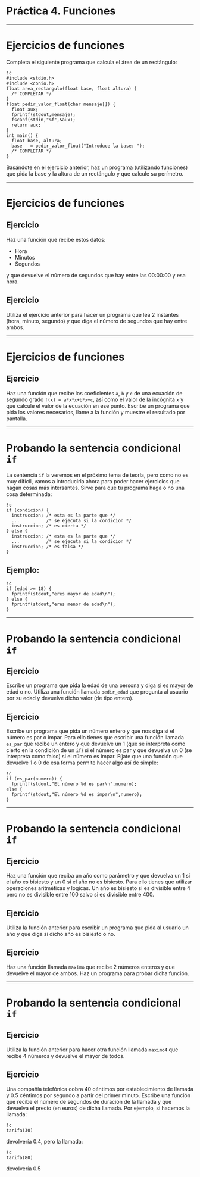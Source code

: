 
# Práctica 4. Funciones

---

# Ejercicios de funciones

Completa el siguiente programa que calcula el área de un rectángulo:

	!c
	#include <stdio.h>
	#include <conio.h>
	float area_rectangulo(float base, float altura) {
      /* COMPLETAR */
	}
	float pedir_valor_float(char mensaje[]) {
	  float aux;
	  fprintf(stdout,mensaje);
	  fscanf(stdin,"%f",&aux);
	  return aux;
	}
	int main() {
	  float base, altura;
	  base   = pedir_valor_float("Introduce la base: ");
      /* COMPLETAR */
    }

Basándote en el ejercicio anterior, haz un programa (utilizando funciones) que pida la base y la altura de un rectángulo y que calcule su perímetro.

---

# Ejercicios de funciones


## Ejercicio

Haz una función que recibe estos datos:

- Hora
- Minutos
- Segundos

y que devuelve el número de segundos que hay entre las 00:00:00 y esa hora.

## Ejercicio

Utiliza el ejercicio anterior para hacer un programa que lea 2 instantes (hora, minuto, segundo) y que diga el número de segundos que hay entre ambos.

---

# Ejercicios de funciones

## Ejercicio

Haz una función que recibe los coeficientes `a`, `b` y `c` de una ecuación de segundo grado `f(x) = a*x*x+b*x+c`, así como el valor de la incógnita `x` y que calcule el valor de la ecuación en ese punto. Escribe un programa que pida los valores necesarios, llame a la función y muestre el resultado por pantalla.

---

# Probando la sentencia condicional `if`

La sentencia `if` la veremos en el próximo tema de teoría, pero como no es muy difícil, vamos a introducirla ahora para poder hacer ejercicios que hagan cosas más intersantes. Sirve para que tu programa haga o no una cosa determinada:

	!c
	if (condicion) {
	  instruccion; /* esta es la parte que */
	  ...          /* se ejecuta si la condicion */
	  instruccion; /* es cierta */
	} else {
	  instruccion; /* esta es la parte que */
	  ...          /* se ejecuta si la condicion */
	  instruccion; /* es falsa */
    }	  
	
## Ejemplo:

	!c
    if (edad >= 18) {
	  fprintf(stdout,"eres mayor de edad\n");
	} else {
	  fprintf(stdout,"eres menor de edad\n");
	}

---

# Probando la sentencia condicional `if`

## Ejercicio

Escribe un programa que pida la edad de una persona y diga si es mayor de edad o no. Utiliza una función llamada `pedir_edad` que pregunta al usuario por su edad y devuelve dicho valor (de tipo entero). 

## Ejercicio

Escribe un programa que pida un número entero y que nos diga si el número es par o impar. Para ello tienes que escribir una función llamada `es_par` que recibe un entero y que devuelve un 1 (que se interpreta como cierto en la condición de un `if`) si el número es par y que devuelva un 0 (se interpreta como falso) si el número es impar. Fíjate que una función que devuelve 1 o 0 de esa forma permite hacer algo así de simple:

	!c
	if (es_par(numero)) {
	  fprintf(stdout,"El número %d es par\n",numero);
	else {
	  fprintf(stdout,"El número %d es impar\n",numero);
	}

---

# Probando la sentencia condicional `if`

## Ejercicio

Haz una función que reciba un año como parámetro y que devuelva un 1 si el año es bisiesto y un 0 si el año no es bisiesto. Para ello tienes que utilizar operaciones aritméticas y lógicas. Un año es bisiesto si es divisible entre 4 pero no es divisible entre 100 salvo si es divisible entre 400.

## Ejercicio

Utiliza la función anterior para escribir un programa que pida al usuario un año y que diga si dicho año es bisiesto o no.

## Ejercicio

Haz una función llamada `maximo` que recibe 2 números enteros y que devuelve el mayor de ambos. Haz un programa para probar dicha función.

---

# Probando la sentencia condicional `if`

## Ejercicio

Utiliza la función anterior para hacer otra función llamada `maximo4` que recibe 4 números y devuelve el mayor de todos.

## Ejercicio

Una compañía telefónica cobra 40 céntimos por establecimiento de
llamada y 0.5 céntimos por segundo a partir del primer minuto. Escribe
una función que recibe el número de segundos de duración de la llamada
y que devuelva el precio (en euros) de dicha llamada. Por ejemplo, si
hacemos la llamada:

	!c
	tarifa(30)
	
devolvería 0.4, pero la llamada:


	!c
	tarifa(80)
	
devolvería 0.5


